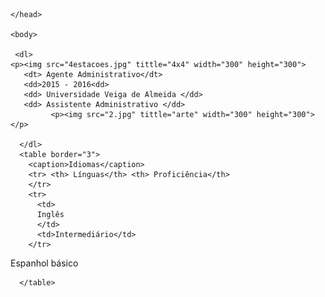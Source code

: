 
<html lang="pt-br">
	<head>
		<meta charset="UTF-8">
		<title> Curriculo profissional</title>
               

	</head>

	<body>

     <dl>
    <p><img src="4estacoes.jpg" tittle="4x4" width="300" height="300">
       <dt> Agente Administrativo</dt>
       <dd>2015 - 2016<dd>
       <dd> Universidade Veiga de Almeida </dd>
       <dd> Assistente Administrativo </dd>
             <p><img src="2.jpg" tittle="arte" width="300" height="300">
    </p>
      
      </dl> 
      <table border="3">
        <caption>Idiomas</caption>
        <tr> <th> Línguas</th> <th> Proficiência</th> 
        </tr>
        <tr>
          <td>
          Inglês
          </td>
          <td>Intermediário</td>
        </tr>
<tr>
          <td>
  Espanhol        
  </td>
  <td> básico </td>
        </tr>
     
      </table>
      
  
  
 
